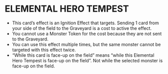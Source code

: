 
# ELEMENTAL HERO TEMPEST

*   This card’s effect is an Ignition Effect that targets. Sending 1 card from your side of the field to the Graveyard is a cost to active the effect.
*   You cannot use a Monster Token for the cost because they are not sent to the Graveyard.
*   You can use this effect multiple times, but the same monster cannot be targeted with this effect twice.
*   “While this card is face-up on the field” means “while this Elemental Hero Tempest is face-up on the field”. Not while the selected monster is face-up on the field.

  